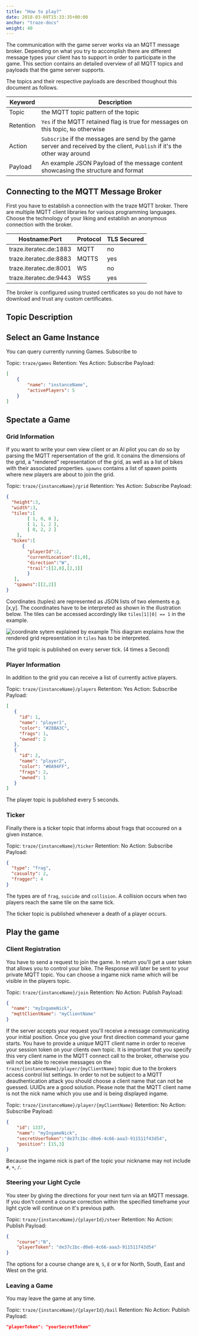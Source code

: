 ```yaml
---
title: "How to play?"
date: 2018-03-09T15:33:35+00:00
anchor: "traze-docs"
weight: 40
---
```


The communication with the game server works via an MQTT message broker. Depending on what you try to accomplish there are different message types your client has to support in order to participate in the game. This section contains an detailed overview of all MQTT topics and payloads that the game server supports. 

The topics and their respective payloads are described thoughout this document as follows.

| Keyword | Description |
| --- | --- |
| Topic | the MQTT topic pattern of the topic |
| Retention | `Yes` if the MQTT retained flag is true for messages on this topic, `No` otherwise |
| Action | `Subscribe` if the messages are send by the game server and received by the client, `Publish` if it's the other way around |
| Payload | An example JSON Payload of the message content showcasing the structure and format |

## Connecting to the MQTT Message Broker
First you have to establish a connection with the traze MQTT broker. There are multiple MQTT client libraries for various programming languages. Choose the technology of your liking and establish an anonymous connection with the broker.

| Hostname:Port | Protocol | TLS Secured |
| --- | --- | --- |
| traze.iteratec.de:1883 | MQTT | no |
| traze.iteratec.de:8883 | MQTTS | yes |
| traze.iteratec.de:8001 | WS   | no |
| traze.iteratec.de:9443 | WSS  | yes |

The broker is configured using trusted certificates so you do not have to download and trust any custom certificates.

## Topic Description


## Select an Game Instance
You can query currently running Games. Subscribe to

Topic: `traze/games`
Retention: Yes
Action: Subscribe
Payload:
```json
[
    {
        "name": "instanceName",
        "activePlayers": 5
    }
]

```

## Spectate a Game

### Grid Information
If you want to write your own view client or an AI pilot you can do so by parsing the MQTT repersentation of the grid. It conains the dimensions of the grid, a "rendered" representation of the grid, as well as a list of bikes with their associated properties. `spawns` contains a list of spawn points where new players are about to join the grid.

Topic: `traze/{instanceName}/grid`
Retention: Yes
Action: Subscribe
Payload:
```json
{
  "height":3,
  "width":3,
  "tiles":[
        [ 1, 0, 0 ],
        [ 1, 1, 2 ],
        [ 0, 2, 2 ]
    ],
  "bikes":[
      {
        "playerId":2,
        "currentLocation":[1,0],
        "direction":"W",
        "trail":[[2,0],[2,1]]
        }
   ],
   "spawns":[[2,2]]
}
```

Coordinates (tuples) are represented as JSON lists of two elements e.g. [x,y]. The coordinates have to be interpreted as shown in the illustration below. The tiles can be accessed accordingly like `tiles[1][0] == 1` in the example.

![coordinate sytem explained by example](./coordinates_bright.png)
This diagram explains how the rendered grid representation in `tiles` has to be interpreted.

The grid topic is published on every server tick. (4 times a Second)

### Player Information

In addition to the grid you can receive a list of currently active players.

Topic: `traze/{instanceName}/players`
Retention: Yes
Action: Subscribe
Payload:
```json
[
   {
     "id": 1,
     "name": "player1",
     "color": "#28BA3C",
     "frags": 1,
     "owned": 2
   },
   {
     "id": 2,
     "name": "player2",
     "color": "#0A94FF",
     "frags": 2,
     "owned": 1
   }
]
```
The player topic is published every 5 seconds.

### Ticker
Finally there is a ticker topic that informs about frags that occoured on a given instance.

Topic: `traze/{instanceName}/ticker`
Retention: No
Action: Subscribe
Payload:
```json
{
  "type": "frag",
  "casualty": 2,
  "fragger": 4
}
```
The types are of `frag`, `suicide` and `collision`. A collision occurs when two players reach the same tile on the same tick.

The ticker topic is published whenever a death of a player occurs.

## Play the game

### Client Registration
You have to send a request to join the game. In return you'll get a user token that allows you to control your bike. The Response will later be sent to your private MQTT topic.
You can choose a ingame nick name which will be visible in the players topic.

Topic: `traze/{instanceName}/join`
Retention: No
Action: Publish
Payload:
```json
{
  "name": "myIngameNick",
  "mqttClientName": "myClientName"
}
```

If the server accepts your request you'll receive a message communicating your initial position. Once you give your first direction command your game starts.
You have to provide a unique MQTT client name in order to receive your session token on your clients own topic. It is important that you specify this very client name in the MQTT connect call to the broker, otherwise you will not be able to receive messages on the `traze/{instanceName}/player/{myClientName}` topic due to the brokers access control list settings. In order to not be subject to a MQTT deauthentication attack you should choose a client name that can not be guessed. UUIDs are a good solution.
Please note that the MQTT client name is not the nick name which you use and is being displayed ingame.

Topic: `traze/{instanceName}/player/{myClientName}`
Retention: No
Action: Subscribe
Payload:
```json
{
    "id": 1337,
    "name": "myIngameNick",
    "secretUserToken":"de37c1bc-d0e6-4c66-aaa3-911511f43d54",
    "position": [15,3]
}
```
Because the ingame nick is part of the topic your nickname may not include `#`, `+`, `/`.

### Steering your Light Cycle
You steer by giving the directions for your next turn via an MQTT message. If you don't commit a course correction within the specified timeframe your light cycle will continue on it's previous path.

Topic: `traze/{instanceName}/{playerId}/steer`
Retention: No
Action: Publish
Payload:
```json
{
    "course":"N",
    "playerToken": "de37c1bc-d0e6-4c66-aaa3-911511f43d54"
}
```

The options for a course change are `N`, `S`, `E` or `W` for North, South, East and West on the grid. 

### Leaving a Game
You may leave the game at any time.

Topic: `traze/{instanceName}/{playerId}/bail`
Retention: No
Action: Publish
Payload:
```json
"playerToken": "yourSecretToken"
```

